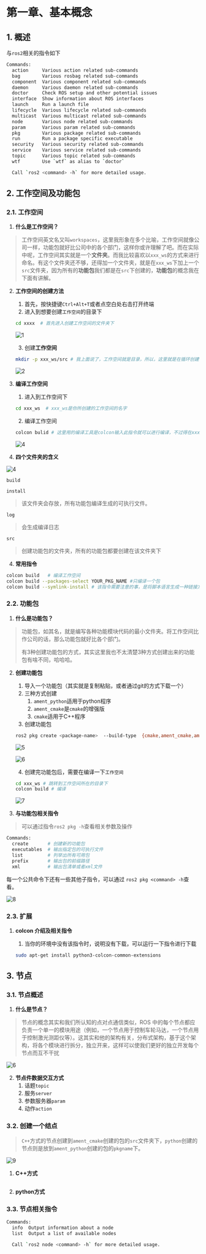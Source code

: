 # 第一章、基本概念

## 1. 概述





与`ros2`相关的指令如下

```bash
Commands:
  action     Various action related sub-commands
  bag        Various rosbag related sub-commands
  component  Various component related sub-commands
  daemon     Various daemon related sub-commands
  doctor     Check ROS setup and other potential issues
  interface  Show information about ROS interfaces
  launch     Run a launch file
  lifecycle  Various lifecycle related sub-commands
  multicast  Various multicast related sub-commands
  node       Various node related sub-commands
  param      Various param related sub-commands
  pkg        Various package related sub-commands
  run        Run a package specific executable
  security   Various security related sub-commands
  service    Various service related sub-commands
  topic      Various topic related sub-commands
  wtf        Use `wtf` as alias to `doctor`

  Call `ros2 <command> -h` for more detailed usage.
```



## 2. 工作空间及功能包

### 2.1. 工作空间

1. **什么是工作空间？**

> 工作空间英文名又叫`workspaces`，这里我形象在多个比喻，工作空间就像公司一样，功能包就好比公司中的各个部门，这样你或许理解了吧。而在实际中呢，工作空间其实就是一个**文件夹**。而我比较喜欢以`xxx_ws`的方式来进行命名。有这个文件夹还不够，还得加一个文件夹，就是在`xxx_ws`下加上一个`src`文件夹，因为所有的**功能包**我们都是在`src`下创建的，**功能包**的概念我在下面有讲解。

2. **工作空间的创建方法**

   1. 首先，按快捷键`Ctrl+Alt+T`或者点空白处右击打开终端
   2. 进入到想要创建`工作空间`的目录下

   ```bash
   cd xxxx  # 首先进入创建工作空间的文件夹下
   ```

   ![1](img\1.png)

   3. 创建**工作空间**

   ```bash
   mkdir -p xxx_ws/src # 我上面说了，工作空间就是目录，所以，这里就是在循环创建一个目录咯。
   ```

   ![2](img\2.png)

3. **编译工作空间**

   1. 进入到工作空间下

   ```bash
   cd xxx_ws  # xxx_ws是你所创建的工作空间的名字
   ```

   2. 编译工作空间

   ```bash
   colcon bulid # 这里用的编译工具是colcon输入此指令就可以进行编译，不过得在xxx_ws下进行编译。
   ```

   ![4](img\3.png)

4. **四个文件夹的含义**

![4](img\4.png)

`build`

> 

`install`

> 该文件夹会存放，所有功能包编译生成的可执行文件。

`log`

> 会生成编译日志

`src`

> 创建功能包的文件夹，所有的功能包都要创建在该文件夹下

4. **常用指令**

```bash
colcon build   # 编译工作空间
colcon build --packages-select YOUR_PKG_NAME #只编译一个包
colcon build --symlink-install # 该指令需要注意的事，是将脚本语言生成一种链接方式，在install中指向源文件，若不带参数，那么colcon编译的方式就是将脚本语言直接复制粘贴到install中。
```

### 2.2. 功能包

1. **什么是功能包？**

> 功能包，如其名，就是编写各种功能模块代码的最小文件夹。将工作空间比作公司的话，那么功能包就好比各个部门。
>
> 有3种创建功能包的方式，其实这里我也不太清楚3种方式创建出来的功能包有啥不同，哈哈哈。

2. **创建功能包**

   1. 导入一个功能包（其实就是复制粘贴，或者通过git的方式下载一个）
   2. 三种方式创建
      1. `ament_python`适用于python程序
      2. `ament_cmake`是`cmake`的增强版
      3. `cmake`适用于C++程序
   3. 创建功能包

   ```bash
   ros2 pkg create <package-name>  --build-type  {cmake,ament_cmake,ament_python}  --dependencies <依赖名字> # 一般都用此指令
   ```

   ![5](img\5.png)

   ![6](C:\Users\XF\Desktop\study_notes\ROS\ROS2\第1章、基础概念\img\6.png)

   4. 创建完功能包后，需要在编译一下`工作空间`

   ```bash
   cd xxx_ws # 跳转到工作空间所在的目录下
   colcon build # 编译
   ```

   ![7](img\7.png)



3. **与功能包相关指令**

> 可以通过指令`ros2 pkg -h`查看相关参数及操作

```bash
Commands:
  create       # 创建新的功能包
  executables  # 输出指定包的可执行文件
  list         # 列举出所有可用包
  prefix       # 输出包的前缀路径
  xml          # 输出包清单或者xml文件
```

每一个公共命令下还有一些其他子指令，可以通过 `ros2 pkg <command> -h`查看。

![8](img\8.png)

### 2.3. 扩展

1. **colcon 介绍及相关指令**

   1. 当你的环境中没有该指令时，说明没有下载，可以运行一下指令进行下载

   ```bash
   sudo apt-get install python3-colcon-common-extensions
   ```

   



## 3. 节点

### 3.1. 节点概述

1. **什么是节点？**

> 节点的概念其实和我们所认知的点对点通信类似，ROS 中的每个节点都应负责一个单一的模块用途（例如，一个节点用于控制车轮马达，一个节点用于控制激光测距仪等）。这其实和他的架构有关，分布式架构，基于这个架构，将各个模块进行拆分，独立开来，这样可以使我们更好的独立开发每个节点而互不干扰

![6](img\6.gif)



2. **节点件数据交互方式**
   1. 话题`topic`
   2. 服务`server`
   3. 参数服务器`param`
   4. 动作`action`

### 3.2. 创建一个结点

> `C++`方式的节点创建到`ament_cmake`创建的包的`src`文件夹下，`python`创建的节点则是放到`ament_python`创建的包的`pkgname`下。

![9](img\9.png)

1. **C++方式**

```c++
```









2. **python方式**







### 3.3. 节点相关指令

```bash
Commands:
  info  Output information about a node
  list  Output a list of available nodes

  Call `ros2 node <command> -h` for more detailed usage.
```







